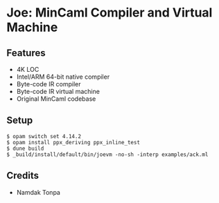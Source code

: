 Joe: MinCaml Compiler and Virtual Machine
=========================================

Features
--------

* 4K LOC
* Intel/ARM 64-bit native compiler
* Byte-code IR compiler
* Byte-code IR virtual machine
* Original MinCaml codebase

Setup
-----

```
$ opam switch set 4.14.2
$ opam install ppx_deriving ppx_inline_test
$ dune build
$ _build/install/default/bin/joevm -no-sh -interp examples/ack.ml
```

Credits
-------

* Namdak Tonpa
